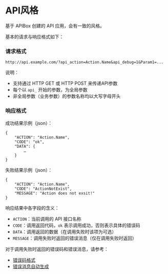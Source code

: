 API风格
=======

基于 APIBox 创建的 API 应用，会有一致的风格。

基本的请求与响应格式如下：

### 请求格式

    http://api.example.com/?api_action=Action.Name&api_debug=1&Param1=...

说明：

 - 支持通过 HTTP GET 或 HTTP POST 来传递API参数
 - 每个以 `api_` 开始的参数，为全局参数
 - 非全局参数（业务参数）的参数名称均以大写字母开头

### 响应格式

成功结果示例（json）：

    {
        "ACTION": "Action.Name",
        "CODE": "ok",
        "DATA": {
            …
        }
    }

失败结果示例（json）：

    {
        "ACTION": "Action.Name",
        "CODE": "ActionNotExist",
        "MESSAGE": "Action does not exsit!"
    }

响应结果中各字段的含义：

 - `ACTION`：当前调用的 API 接口名称
 - `CODE`：调用返回代码，`ok` 表示调用成功，否则表示具体的错误码
 - `DATA`：调用返回的数据（在调用失败时该项为可选）
 - `MESSAGE`：调用失败时返回的错误消息（仅在调用失败时返回）

对于调用失败时返回的错误码和错误消息，请参考：

 - [错误码格式](api/errorcode.md)
 - [错误消息自动生成](api/errormsg.md)

